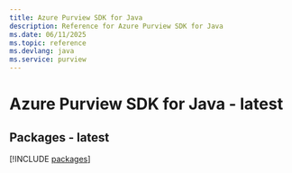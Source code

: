 ```yaml
---
title: Azure Purview SDK for Java
description: Reference for Azure Purview SDK for Java
ms.date: 06/11/2025
ms.topic: reference
ms.devlang: java
ms.service: purview
---
```

# Azure Purview SDK for Java - latest
## Packages - latest
[!INCLUDE [packages](purview-index.md)]